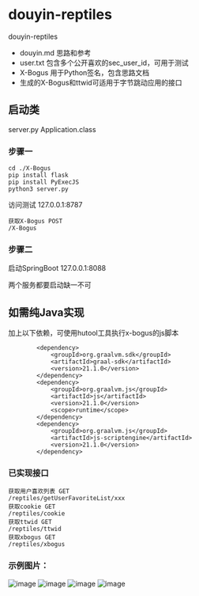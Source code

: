 # douyin-reptiles
douyin-reptiles

* douyin.md 思路和参考
* user.txt 包含多个公开喜欢的sec_user_id，可用于测试
* X-Bogus 用于Python签名，包含思路文档
* 生成的X-Bogus和ttwid可适用于字节跳动应用的接口

## 启动类
server.py
Application.class

### 步骤一
```
cd ./X-Bogus
pip install flask
pip install PyExecJS
python3 server.py
```
访问测试 
127.0.0.1:8787
```
获取X-Bogus POST
/X-Bogus
```
### 步骤二
启动SpringBoot
127.0.0.1:8088

两个服务都要启动缺一不可
## 如需纯Java实现
加上以下依赖，可使用hutool工具执行x-bogus的js脚本
```
        <dependency>
            <groupId>org.graalvm.sdk</groupId>
            <artifactId>graal-sdk</artifactId>
            <version>21.1.0</version>
        </dependency>
        <dependency>
            <groupId>org.graalvm.js</groupId>
            <artifactId>js</artifactId>
            <version>21.1.0</version>
            <scope>runtime</scope>
        </dependency>
        <dependency>
            <groupId>org.graalvm.js</groupId>
            <artifactId>js-scriptengine</artifactId>
            <version>21.1.0</version>
        </dependency>
```
### 已实现接口
```
获取用户喜欢列表 GET
/reptiles/getUserFavoriteList/xxx
获取cookie GET
/reptiles/cookie
获取ttwid GET
/reptiles/ttwid
获取xbogus GET
/reptiles/xbogus
```
### 示例图片：
![image](https://github.com/RookieDevp/douyin-reptiles/assets/88661272/ebff21d2-fd08-44b7-99fa-1c3fd18d8f52)
![image](https://github.com/RookieDevp/douyin-reptiles/assets/88661272/c90557cb-fc35-4e62-bbf2-19b2758a1546)
![image](https://github.com/RookieDevp/douyin-reptiles/assets/88661272/05571202-3049-43aa-ac81-d602894692ee)
![image](https://github.com/RookieDevp/douyin-reptiles/assets/88661272/91eb3764-6fa6-4ad9-8434-f5f0df0ea43e)


